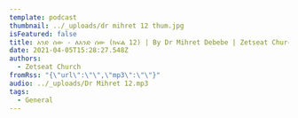 ```yaml
---
template: podcast
thumbnail: ../_uploads/dr mihret 12 thum.jpg
isFeatured: false
title: አንድ ሰው - ለአንድ ሰው (ክፍል 12) | By Dr Mihret Debebe | Zetseat Church
date: 2021-04-05T15:28:27.548Z
authors:
  - Zetseat Church
fromRss: "{\"url\":\"\",\"mp3\":\"\"}"
audio: ../_uploads/Dr Mihret 12.mp3
tags:
  - General
---
```

